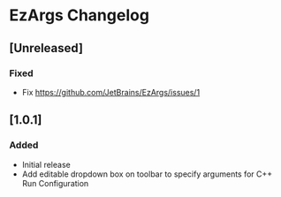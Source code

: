 <!-- Keep a Changelog guide -> https://keepachangelog.com -->

# EzArgs Changelog

## [Unreleased]
### Fixed
- Fix https://github.com/JetBrains/EzArgs/issues/1
## [1.0.1]
### Added
- Initial release
- Add editable dropdown box on toolbar to specify arguments for C++ Run Configuration 
